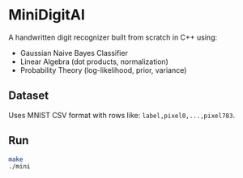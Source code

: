 # MiniDigitAI

A handwritten digit recognizer built from scratch in C++ using:

- Gaussian Naive Bayes Classifier
- Linear Algebra (dot products, normalization)
- Probability Theory (log-likelihood, prior, variance)

## Dataset

Uses MNIST CSV format with rows like: `label,pixel0,...,pixel783`.

## Run

```bash
make
./mini
```
